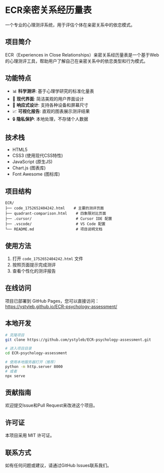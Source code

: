 # ECR亲密关系经历量表

一个专业的心理测评系统，用于评估个体在亲密关系中的依恋模式。

## 项目简介

ECR（Experiences in Close Relationships）亲密关系经历量表是一个基于Web的心理测评工具，帮助用户了解自己在亲密关系中的依恋类型和行为模式。

## 功能特点

- 📊 **科学测评**: 基于心理学研究的标准化量表
- 🎨 **现代界面**: 简洁美观的用户界面设计
- 📱 **响应式设计**: 支持各种设备和屏幕尺寸
- 📈 **可视化报告**: 直观的图表展示测评结果
- 🔒 **隐私保护**: 本地处理，不存储个人数据

## 技术栈

- HTML5
- CSS3 (使用现代CSS特性)
- JavaScript (原生JS)
- Chart.js (图表库)
- Font Awesome (图标库)

## 项目结构

```
ECR/
├── code_1752652404242.html    # 主要的测评页面
├── quadrant-comparison.html    # 四象限对比页面
├── .cursor/                    # Cursor IDE 配置
├── .vscode/                    # VS Code 配置
└── README.md                   # 项目说明文档
```

## 使用方法

1. 打开 `code_1752652404242.html` 文件
2. 按照页面提示完成测评
3. 查看个性化的测评报告

## 在线访问

项目已部署到 GitHub Pages，您可以直接访问：
https://ystyleb.github.io/ECR-psychology-assessment/

## 本地开发

```bash
# 克隆项目
git clone https://github.com/ystyleb/ECR-psychology-assessment.git

# 进入项目目录
cd ECR-psychology-assessment

# 使用本地服务器打开（推荐）
python -m http.server 8000
# 或者
npx serve
```

## 贡献指南

欢迎提交Issue和Pull Request来改进这个项目。

## 许可证

本项目采用 MIT 许可证。

## 联系方式

如有任何问题或建议，请通过GitHub Issues联系我们。
